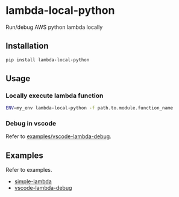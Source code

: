 # lambda-local-python
Run/debug AWS python lambda locally

## Installation

```bash
pip install lambda-local-python
```

## Usage

### Locally execute lambda function

```bash
ENV=my_env lambda-local-python -f path.to.module.function_name
```

### Debug in vscode

Refer to [examples/vscode-lambda-debug](examples/vscode-lambda-debug).

## Examples

Refer to examples.

- [simple-lambda](examples/simple-lambda)
- [vscode-lambda-debug](examples/vscode-lambda-debug)
